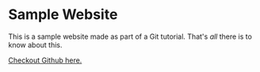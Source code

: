 # Sample Website

This is a sample website made as part of a Git tutorial.
That's *all* there is to know about this.

[Checkout Github here.](https://github.com/)
